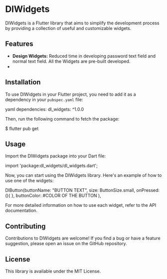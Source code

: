 # DlWidgets

DlWidgets is a Flutter library that aims to simplify the development process by providing a collection of useful and customizable widgets.

## Features

- **Design Widgets:** Reduced time in developing password text field and normal text field. All the Widgets are pre-built developed.
- 
## Installation

To use DlWidgets in your Flutter project, you need to add it as a dependency in your `pubspec.yaml` file:

yaml
dependencies:
  dl_widgets: ^1.0.0

Then, run the following command to fetch the package:

$ flutter pub get

## Usage
Import the DlWidgets package into your Dart file:

import 'package:dl_widgets/dl_widgets.dart';

Now, you can start using the DlWidgets library. Here's an example of how to use one of the widgets:

DlButton(buttonName: "BUTTON TEXT", 
    size: ButtonSize.small,
    onPressed: (){ },
    buttonColor:  #COLOR OF THE BUTTON
),

For more detailed information on how to use each widget, refer to the API documentation.

## Contributing
Contributions to DlWidgets are welcome! If you find a bug or have a feature suggestion, please open an issue on the GitHub repository.

## License
This library is available under the MIT License.
